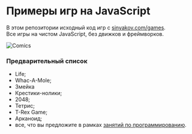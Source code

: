 # Примеры игр на JavaScript

В этом репозитории исходный код игр с [sinyakov.com/games](http://sinyakov.com/games/).  
Все игры на чистом JavaScript, без движков и фреймворков.

![Comics](http://sinyakov.com/frontend/games/img/comics.jpg)

### Предварительный список

* Life;
* Whac-A-Mole;
* Змейка
* Крестики-нолики;
* 2048;
* Тетрис;
* T-Rex Game;
* Арканоид;
* все, что вы предложите в рамках [занятий по программированию](http://sinyakov.com/math/).
